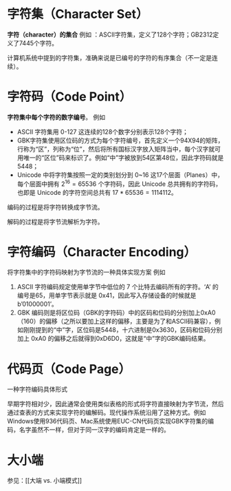 # 字符集（Character Set）

**字符（character）的集合**
例如 ：ASCII字符集，定义了128个字符；GB2312定义了7445个字符。

计算机系统中提到的字符集，准确来说是已编号的字符的有序集合（不一定是连续）。

# 字符码（Code Point）

**字符集中每个字符的数字编号**。
例如 
- ASCII 字符集用 0-127 这连续的128个数字分别表示128个字符；
- GBK字符集使用区位码的方式为每个字符编号，首先定义一个94X94的矩阵，行称为“区”，列称为“位”，然后将所有国标汉字放入矩阵当中，每个汉字就可用唯一的“区位”码来标识了。例如“中”字被放到54区第48位，因此字符码就是5448；
- Unicode 中将字符集按照一定的类别划分到 0~16 这17个层面（Planes）中，每个层面中拥有  $2^{16}=65536$ 个字符码，因此 Unicode 总共拥有的字符码，也即是 Unicode 的字符空间总共有 $17 * 65536=1114112$。

编码的过程是将字符转换成字节流。

解码的过程是将字节流解析为字符。

# 字符编码（Character Encoding）

将字符集中的字符码映射为字节流的一种具体实现方案
例如 
1. ASCII 字符编码规定使用单字节中低位的 7 个比特去编码所有的字符。‘A’ 的编号是65，用单字节表示就是 0x41，因此写入存储设备的时候就是b’01000001’。
2. GBK 编码则是将区位码（GBK的字符码）中的区码和位码的分别加上0xA0（160）的偏移（之所以要加上这样的偏移，主要是为了和ASCII码兼容），例如刚刚提到的“中”字，区位码是5448，十六进制是0x3630，区码和位码分别加上 0xA0 的偏移之后就得到0xD6D0，这就是“中”字的GBK编码结果。



# 代码页（Code Page）
一种字符编码具体形式

早期字符相对少，因此通常会使用类似表格的形式将字符直接映射为字节流，然后通过查表的方式来实现字符的编解码。现代操作系统沿用了这种方式。例如Windows使用936代码页、Mac系统使用EUC-CN代码页实现GBK字符集的编码，名字虽然不一样，但对于同一汉字的编码肯定是一样的。

# 大小端

参见：[[大端 vs. 小端模式]]